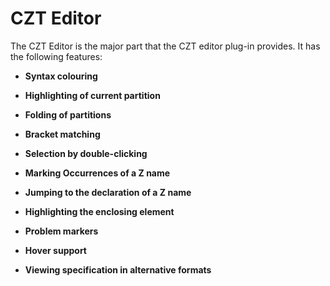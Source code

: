 # CZT Editor

The CZT Editor is the major part that the CZT editor plug-in provides.
It has the following features:

-   **Syntax colouring**

-   **Highlighting of current partition**

-   **Folding of partitions**

-   **Bracket matching**

-   **Selection by double-clicking**

-   **Marking Occurrences of a Z name**

-   **Jumping to the declaration of a Z name**

-   **Highlighting the enclosing element**

-   **Problem markers**

-   **Hover support**

-   **Viewing specification in alternative formats**
